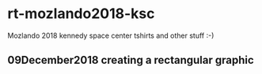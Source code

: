 # rt-mozlando2018-ksc
Mozlando 2018 kennedy space center tshirts and other stuff :-)
## 09December2018 creating a rectangular graphic
